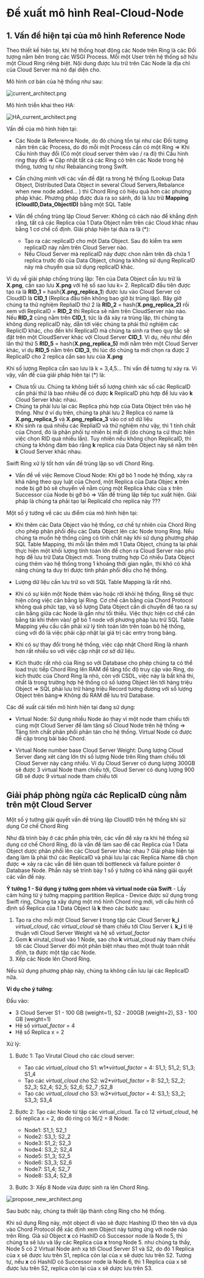 # Đề xuất mô hình Real-Cloud-Node

## 1. Vấn đề hiện tại của mô hình Reference Node

Theo thiết kế hiện tại, khi hệ thống hoạt động các Node trên Ring là các Đối tượng nằm bên trong các WSGI Process. Mỗi một User trên hệ thống sở hữu một Cloud Ring riêng biệt. Nội dung được lưu trữ trên Các Node là địa chỉ của Cloud Server mà nó đại diện cho.

Mô hình cơ bản của hệ thống như sau:

![current_architect.png](./images/current_architect.png)

Mô hình triển khai theo HA:

![HA_current_architect.png](./images/HA_current_architect.png)

Vấn đề của mô hình hiện tại:

- Các Node là Reference Node, do đó chúng tồn tại như các Đối tượng nằm trên các Process, do đó mỗi một Process cần có một Ring => Khi Cấu hình thay đổi (Có một cloud server thêm vào / ra đi) thì Cấu hình ring thay đổi => Cập nhật tất cả các Ring có trên các Node trong hệ thống, tương tự như Rebalancing trong Swift.
- Cần chứng minh với các vấn đề đặt ra trong hệ thống (Lookup Data Object, Distributed Data Object in several Cloud Servers,Rebalance when new node added... ) thì Chord Ring có hiệu quả hơn các phương pháp khác. Phương pháp được đưa ra so sánh, đó là lưu trữ **Mapping (CloudID,Data\_ObjectID)** bằng một SQL Table

- Vấn đề chống trùng lặp Cloud Server: Không có cách nào để khẳng định rằng, tất cả các Replica của 1 Data Object nằm trên các Cloud khác nhau bằng 1 cơ chế cố định. Giải pháp hiện tại đưa ra là (*):

    - Tạo ra các replicaID cho một Data Object. Sau đó kiểm tra xem replicaID này nằm trên Cloud Server nào.
    - Nếu Cloud Server mà replicaID này được chon nằm trên đã chứa 1 replica trước đó của Data Object, chúng ta không sử dụng ReplicaID này mà chuyển qua sử dụng replicaID khác.

Ví dụ về giải pháp chống trùng lặp: Tên của Data Object cần lưu trữ là **X.png**, cần sao lưu **X.png** với hệ số sao lưu k= 2. ReplicaID đầu tiên được tạo ra là **RID\_1** = hash(**X.png\_replica\_1**) được lưu vào Cloud Server có CloudID là **CID\_1** (Replica đầu tiên không bao giờ bị trùng lặp). Bây giờ chúng ta thử nghiệm RepliaID thứ 2 là **RID\_2** = hash(**X.png\_replica\_2)** rồi xem với ReplicaID = **RID\_2** thì Replica sẽ nằm trên CloudServer nào nào. Nếu **RID\_2** cũng nằm trên **CID\_1**, tức là đã xảy ra trùng lặp, thì chúng ta không dùng replicaID này, dẫn tới việc chúng ta phải thử nghiệm các ReplicID khác, cho đến khi ReplicaID mà chúng ta sinh ra theo quy tẵc sẽ đặt trên một CloudServer khác với Cloud Server **CID\_1**. Ví dụ, nếu như đến lần thử thứ 5 **RID\_5** = hash(**X.png\_replica\_5)** mới nằm trên một Cloud Server khác, ví dụ **RID\_5** nằm trên **CID\_3**, thì lúc đó chúng ta mới chọn ra được 2 ReplicaID cho 2 replica cần sao lưu của **X.png**

Khi số lượng Replica cần sao lưu là k = 3,4,5... Thì vấn đề tương tự xảy ra. Vi vậy, vấn đề của giải pháp hiện tại (*) là:

- Chưa tối ưu. Chúng ta không biết số lượng chính xác số các ReplicaID cần phải thử là bao nhiêu để có được **k** ReplicaID phù hợp để lưu vào **k** Cloud Server khác nhau.
- Chúng ta phải lưu lại các Replica phù hợp của Data Object trên vào hệ thống. Như ở ví dụ trên, chúng ta phải lưu 2 Replica có name là **X.png\_replica\_5** và **X.png\_replica\_3** vào cơ sở dữ liệu
- Khi sinh ra quá nhiều các RepliaID và thử nghiệm như vậy, thì 1 tính chất của Chord, đó là phân phối tự nhiên bị mất đi (do chúng ta cứ thực hiện việc chọn RID quá nhiều lần). Tuy nhiên nếu không chọn ReplicaID, thì chúng ta không đảm bảo rằng **k** replica của Data Object này sẽ nằm trên **k** Cloud Server khác nhau.

Swift Ring xử lý tốt hơn vấn đề trùng lặp so với Chord Ring.

- Vấn đề về việc Remove Cloud Node: Khi gỡ bỏ 1 node hệ thống, xảy ra khả năng theo quy luật của Chord, một Replica của Data Objec **x** trên node bị gỡ bỏ sẽ chuyển về nằm cùng một Replica khác của x trên Successor của Node bị gỡ bỏ => Vấn đề trùng lặp tiếp tục xuất hiện. Giải pháp là chúng ta phải tạo lại ReplicaId cho replica này ???

Một số ý tưởng về các ưu điểm của mô hình hiện tại:

- Khi thêm các Data Object vào hệ thống, cơ chế tự nhiên của Chord Ring cho phép phân phối đều các Data Object lên các Node trong Ring. Nếu chúng ta muốn hệ thống cũng có tính chất này khi sử dụng phương pháp SQL Table Mapping, thì mỗi lần thêm mới 1 Data Object, chúng ta lại phải thực hiện một khối lượng tính toán lớn để chọn ra Cloud Server nào phù hợp để lưu trữ Data Object mới. Trong trường hợp Có nhiều Data Object cùng thêm vào hệ thống trong 1 khoảng thời gian ngắn, thì khó có khả năng chúng ta duy trì được tính phân phối đều cho hệ thống.

- Lượng dữ liệu cần lưu trữ so với SQL Table Mapping là rất nhỏ.
- Khi có sự kiện một Node thêm vào hoặc rời khỏi hệ thống, Ring sẽ thực hiện công việc cân bằng lại Ring. Cơ chế cân bằng của Chord Protocol không quá phức tạp, và số lượng Data Object cần di chuyển để tạo ra sự cân bằng giữa các Node là gần như tối thiểu. Việc thực hiện cơ chế cân bằng tải khi thêm vào/ gỡ bỏ 1 node với phương pháp lưu trữ SQL Table Mapping yêu cầu cần phải xử lý tính toán lớn trên toàn bộ hệ thống, cùng với đó là việc phải cập nhật lại giá trị các entry trong bảng.

- Khi có sự thay đổi trong hệ thống, việc cập nhật Chord Ring là nhanh hơn rất nhiều so với việc cập nhật cơ sở dữ liệu.

- Kích thước rất nhỏ của Ring so với Database cho phép chúng ta có thể load trực tiếp Chord Ring lên RAM để tăng tốc độ truy cập vào Ring, do kích thước của Chord Ring là nhỏ, còn với CSDL, việc này là bất khả thi, nhất là trong trường hợp hệ thống có số lượng Object lên tới hàng triệu Object => SQL phải lưu trữ hàng triệu Record tương đương với số lượng Object trên bảng=> Không đủ RAM để lưu trữ Database.

Các đề xuất cải tiến mô hình hiện tại đang sử dụng:

- Virtual Node: Sử dụng nhiều Node ảo thay vì một node tham chiếu tới cùng một Cloud Server để làm tăng số Cloud Node trên hệ thống => Tăng tính chất phân phối phân tán cho hệ thống. Virtual Node có được đề cập trong bài báo Chord.

- Virtual Node number base Cloud Server Weight: Dung lượng Cloud Server đang xét càng lớn thì số lượng Node trên Ring tham chiếu tới Cloud Server này càng nhiều. Ví dụ Cloud Server có dung lượng 300GB sẽ được 3 virtual Node tham chiếu tới, Cloud Server có dung lượng 900 GB sẽ được 9 virtual node tham chiếu tới

## Giải pháp phòng ngừa các ReplicaID cùng nằm trên một Cloud Server

Một số ý tưởng giải quyết vấn đề trùng lặp CloudID trên hệ thống khi sử dụng Cơ chế Chord Ring

Như đã trình bày ở các phần phía trên, các vấn đề xảy ra khi hệ thống sử dụng cơ chế Chord Ring, đó là vấn đề làm sao để các Replica của 1 Data Object dược phân phối lên các Cloud Server khác nhau ? Giải pháp hiện tại đang làm là phải thử các ReplicaID và phải lưu lại các Replica Name đã chọn được => xảy ra các vấn đề liên quan tới bottleneck và failure pointer ở Database Node. Phần này sẽ trình bày 1 số ý tưởng có khả năng giải quyết các vấn đề này.

**Ý tưởng 1 - Sử dụng ý tưởng gom nhóm và virtual node của Swift** - Lấy cảm hứng từ ý tưởng mapping partition Replica - Device được sử dụng trong Swift ring, Chúng ta xây dựng một mô hình Chord ring mới, với cấu hình cố định số Replica của 1 Data Object là **k** theo các bước sau:

1. Tạo ra cho mỗi một Cloud Server **i** trong tập các Cloud Server **k\_i** _virtual\_cloud_, các _virtual\_cloud_ sẽ tham chiếu tới Clou Server **i**. **k\_i** tỉ lệ thuận với Cloud Server Weight và hệ số _virtual\_factor_
1. Gom **k** virutal\_cloud vào 1 Node, sao cho **k** virtual\_cloud này tham chiếu tới các Cloud Server đôi một phân biệt nhau theo một thuật toán nhất định, ta được một tập các Node.
1. Xếp các Node lên Chord Ring.

Nếu sử dụng phương pháp này, chúng ta không cần lưu lại các ReplicaID nữa.

**Ví dụ cho ý tưởng**:

Đầu vào:

- 3 Cloud Server S1 - 100 GB (weight=1), S2 - 200GB (weight=2), S3 - 100 GB (weight=1)
- Hệ số _virtual\_factor_ = 4
- Hệ số Replica x = 2

Xử lý:

1. Bước 1: Tạo Virutal Cloud cho các cloud server:
    - Tạo các _virtual\_cloud_ cho S1: w1*_virtual\_factor_ = 4: S1\_1; S1\_2; S1\_3; S1\_4
    - Tạo các _virtual\_cloud_ cho S2: w2*_virtual\_factor_ = 8: S2\_1; S2\_2; S2\_3; S2\_4; S2\_5; S2\_6; S2\_7 ;S2\_8
    - Tạo các _virtual\_cloud_ cho S3: w3*_virtual\_factor_ = 4: S3\_1; S3\_2; S3\_3; S3\_4
1. Bước 2: Tạo các Node từ tập các virtual\_cloud. Ta có 12 _virtual\_cloud_, hệ số replica x = 2, do đó ring có 16/2 = 8 Node:

    - Node1: S1\_1; S2\_1
    - Node2: S3\_1; S2\_2
    - Node3: S1\_2; S2\_3
    - Node4: S3\_2; S2\_4
    - Node5: S1\_3; S2\_5
    - Node6: S3\_3; S2\_6
    - Node7: S1\_4; S2\_7
    - Node8: S3\_4; S2\_8

1. Bước 3: Xếp 8 Node vừa được sinh ra lên Chord Ring.

![propose_new_architect.png](./images/propose_new_architect.png)

Sau bước này, chúng ta thiết lập thành công Ring cho hệ thống.

Khi sử dụng Ring này, một object đi vào sẽ được Hashing ID theo tên và dựa vào Chord Protocol để xác định xem Object này tương ứng với node nào trên Ring. Giả sử Object **x** có HashID có Successor node là Node 5, thì chúng ta sẽ lưu và lấy các Replica của **x** trong Node 5. như chúng ta thấy, Node 5 có 2 Virtual Node ánh xạ tới Cloud Server S1 và S2, do đó 1 Replica của x sẽ được lưu trên S1, replica còn lại của x sẽ dược lưu trên S2. Tương tự, nếu **x** có HashID có Successor node là Node 6, thì 1 Replica của x sẽ được lưu trên S2, replica còn lại của x sẽ dược lưu trên S3.